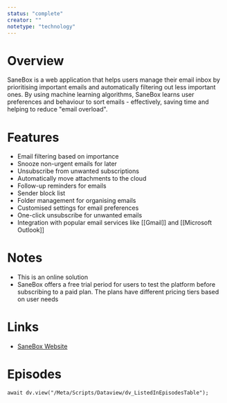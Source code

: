 ```yaml
---
status: "complete"
creator: ""
notetype: "technology"
---
```


# Overview
SaneBox is a web application that helps users manage their email inbox by prioritising important emails and automatically filtering out less important ones. By using machine learning algorithms, SaneBox learns user preferences and behaviour to sort emails - effectively, saving time and helping to reduce "email overload".

# Features
- Email filtering based on importance
- Snooze non-urgent emails for later
- Unsubscribe from unwanted subscriptions
- Automatically move attachments to the cloud
- Follow-up reminders for emails
- Sender block list
- Folder management for organising emails
- Customised settings for email preferences
- One-click unsubscribe for unwanted emails
- Integration with popular email services like [[Gmail]] and [[Microsoft Outlook]]

# Notes
- This is an online solution
- SaneBox offers a free trial period for users to test the platform before subscribing to a paid plan. The plans have different pricing tiers based on user needs

# Links
- [SaneBox Website](https://www.sanebox.com)

# Episodes
```dataviewjs
await dv.view("/Meta/Scripts/Dataview/dv_ListedInEpisodesTable");
```
